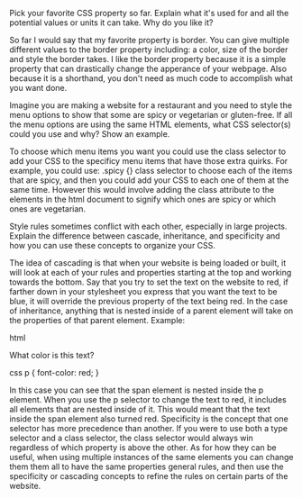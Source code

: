 Pick your favorite CSS property so far. Explain what it's used for and all the potential values or units it can take. Why do you like it?

So far I would say that my favorite property is border. You can give multiple different values to the border property including: a color, size of the border and style the border takes. I like the border property because it is a simple property that can drastically change the apperance of your webpage. Also because it is a shorthand, you don't need as much code to accomplish what you want done.


Imagine you are making a website for a restaurant and you need to style the menu options to show that some are spicy or vegetarian or gluten-free. If all the menu options are using the same HTML elements, what CSS selector(s) could you use and why? Show an example.

To choose which menu items you want you could use the class selector to add your CSS to the specificy menu items that have those extra quirks. For example, you could use: .spicy {} class selector to choose each of the items that are spicy, and then you could add your CSS to each one of them at the same time. However this would involve adding the class attribute to the elements in the html document to signify which ones are spicy or which ones are vegetarian.


Style rules sometimes conflict with each other, especially in large projects. Explain the difference between cascade, inheritance, and specificity and how you can use these concepts to organize your CSS.

The idea of cascading is that when your website is being loaded or built, it will look at each of your rules and properties starting at the top and working towards the bottom. Say that you try to set the text on the website to red, if farther down in your stylesheet you express that you want the text to be blue, it will override the previous property of the text being red. In the case of inheritance, anything that is nested inside of a parent element will take on the properties of that parent element. Example:

html
<p>What color is this <span>text</span>?</p>

css
p {
font-color: red;
}

In this case you can see that the span element is nested inside the p element. When you use the p selector to change the text to red, it includes all elements that are nested inside of it. This would meant that the text inside the span element also turned red. Specificity is the concept that one selector has more precedence than another. If you were to use both a type selector and a class selector, the class selector would always win regardless of which property is above the other. As for how they can be useful, when using multiple instances of the same elements you can change them them all to have the same properties general rules, and then use the specificity or cascading concepts to refine the rules on certain parts of the website.
